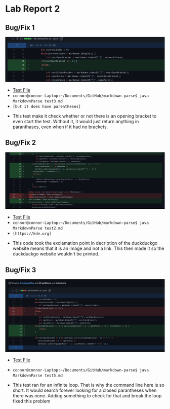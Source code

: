 # Lab Report 2


## Bug/Fix 1
![Image](Break.png)

* [Test File](https://github.com/Pitts-Connor/markdown-parse/blob/main/test3.md)
* ```connor@connor-Laptop:~/Documents/GitHub/markdown-parse$ java MarkdownParse test3.md```
* ```[but it does have parentheses]```
* <p>This test make it check whether or not there is an opening bracket to even start the test.  Without it, it would just return anything in paranthases, even when if it had no brackets.   

## Bug/Fix 2
![Image](Exclamation.png)

* [Test File](https://github.com/Pitts-Connor/markdown-parse/blob/main/test2.md)
* ```connor@connor-Laptop:~/Documents/GitHub/markdown-parse$ java MarkdownParse test2.md```
* ```[https://kde.org]```
* <p>This code took the exclamation point in decription of the duckduckgo website means that it is an image and not a link.  This then made it so the duckduckgo website wouldn't be printed.  </p>



## Bug/Fix 3
![Image](Bracket.png)

* [Test File](https://github.com/Pitts-Connor/markdown-parse/blob/main/test5.md)

* ```connor@connor-Laptop:~/Documents/GitHub/markdown-parse$ java MarkdownParse test5.md```

* <p>This test ran for an infinite loop.  That is why the command line here is so short.  It would search forever looking for a closed parantheses when there was none.  Adding something to check for that and break the loop fixed this problem </p>
